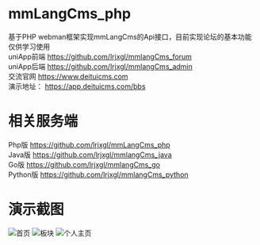 # mmLangCms_php
   基于PHP webman框架实现mmLangCms的Api接口，目前实现论坛的基本功能仅供学习使用  
    uniApp前端 https://github.com/lrjxgl/mmlangCms_forum  
    uniApp后端 https://github.com/lrjxgl/mmlangCms_admin  
   交流官网 https://www.deituicms.com  
   演示地址： https://app.deituicms.com/bbs  
# 相关服务端
   Php版 https://github.com/lrjxgl/mmLangCms_php  
   Java版 https://github.com/lrjxgl/mmlangCms_java   
   Go版 https://github.com/lrjxgl/mmlangCms_go  
   Python版 https://github.com/lrjxgl/mmlangCms_python  
# 演示截图
   ![首页](https://shuxianglai.oss-cn-hangzhou.aliyuncs.com/attach/2022/03/30/356.jpg)
   ![板块](https://shuxianglai.oss-cn-hangzhou.aliyuncs.com/attach/2022/03/30/353.jpg) 
   ![个人主页](https://shuxianglai.oss-cn-hangzhou.aliyuncs.com/attach/2022/03/30/354.jpg) 
    

 
